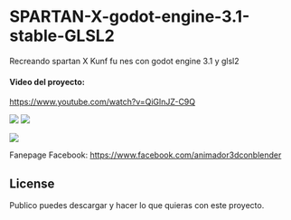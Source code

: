 # SPARTAN-X-godot-engine-3.1-stable-GLSL2

Recreando spartan X Kunf fu nes con godot engine 3.1 y glsl2

#### Video del proyecto:
https://www.youtube.com/watch?v=QiGlnJZ-C9Q


<a href='https://drive.google.com/file/d/1Bowj8gqSH2O9TUKcm49b-dUdDgZdtbEr/view?usp=drive_open&amp;usp=embed_facebook&source=ctrlq.org'><img src='https://lh4.googleusercontent.com/1LPF9sGQS8PY2nxZ9Y10xzxZR5gaiF8rIxMHPwAUL4Bb8twtu1ED79CEBsU=w2400' /></a>
<a href='https://drive.google.com/file/d/1rpibLxQo6e4S3jwxj4KapwEpTah-2RmG/view?usp=drive_open&amp;usp=embed_facebook&source=ctrlq.org'><img src='https://lh4.googleusercontent.com/HneuA9JBzfS-E2gGpoz5KNeiOxzioCcofWcPlNBskZqsHQqJ7M40NwiSm6U=w2400' /></a>

<a href='https://drive.google.com/file/d/1wohEKW6VQehKCkOzWCgvO7hXH_uyXcvj/view?usp=drive_open&amp;usp=embed_facebook&source=ctrlq.org'><img src='https://lh6.googleusercontent.com/1H6lYETUh3zyLI57FbWUQ-wg6iR4dRhP4olG4AUMuSX3wuB-hfkbdWf3gko=w2400' /></a>

Fanepage Facebook:
https://www.facebook.com/animador3dconblender

## License
Publico puedes descargar y hacer lo que quieras con este proyecto.
